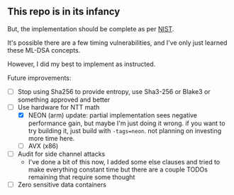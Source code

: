 ## This repo is in its infancy

But, the implementation should be complete as per [NIST](https://nvlpubs.nist.gov/nistpubs/FIPS/NIST.FIPS.204.pdf).

It's possible there are a few timing vulnerabilities, and I've only just learned these ML-DSA concepts.

However, I did my best to implement as instructed.

Future improvements:
- [ ] Stop using Sha256 to provide entropy, use Sha3-256 or Blake3 or something approved and better
- [ ] Use hardware for NTT math
  - [x] NEON (arm) update: partial implementation sees negative performance gain, but maybe I'm just doing it wrong. if you want to try building it, just build with `-tags=neon`. not planning on investing more time here.
  - [ ] AVX (x86)
- [ ] Audit for side channel attacks
  - I've done a bit of this now, I added some else clauses and tried to make everything constant time but there are a couple TODOs remaining that require some thought
- [ ] Zero sensitive data containers

